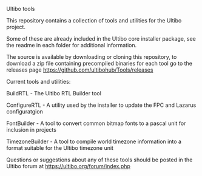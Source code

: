 Ultibo tools

This repository contains a collection of tools and utilities for the Ultibo project.

Some of these are already included in the Ultibo core installer package, see the readme in each folder for additional information.

The source is available by downloading or cloning this repository, to download a zip file containing precompiled binaries for each tool go to the releases page https://github.com/ultibohub/Tools/releases


Current tools and utilities:

BuildRTL - The Ultibo RTL Builder tool

ConfigureRTL - A utility used by the installer to update the FPC and Lazarus configuratgion

FontBuilder - A tool to convert common bitmap fonts to a pascal unit for inclusion in projects

TimezoneBuilder - A tool to compile world timezone information into a format suitable for the Ultibo timezone unit


Questions or suggestions about any of these tools should be posted in the Ultibo forum at https://ultibo.org/forum/index.php